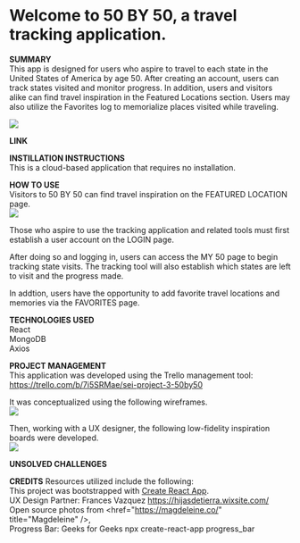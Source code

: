 # Welcome to 50 BY 50, a travel tracking application.

**SUMMARY**<br/>
This app is designed for users who aspire to travel to each state in the United States of America by age 50. After creating an account, users can track states visited and monitor progress. In addition, users and visitors alike can find travel inspiration in the Featured Locations section. Users may also utilize the Favorites log to memorialize places visited while traveling. 

<img src="https://i.imgur.com/nPccIFK.png" />


**LINK**<br/>


**INSTILLATION INSTRUCTIONS**<br/>
This is a cloud-based application that requires no installation. 


**HOW TO USE**<br/>
Visitors to 50 BY 50 can find travel inspiration on the FEATURED LOCATION page.<br/>
<img src="https://i.imgur.com/0CkaIhR.png/" />
<br/>

Those who aspire to use the tracking application and related tools must first establish a user account on the LOGIN page. 
<img/>
<br/>

After doing so and logging in, users can access the MY 50 page to begin tracking state visits. The tracking tool will also establish which states are left to visit and the progress made. 
<img/>
<br/>

In addtion, users have the opportunity to add favorite travel locations and memories via the FAVORITES page.
<img/>
<br/>

**TECHNOLOGIES USED**<br/>
React<br/>
MongoDB<br/>
Axios<br/>



**PROJECT MANAGEMENT**<br/>
This application was developed using the Trello management tool: https://trello.com/b/7i5SRMae/sei-project-3-50by50 <br/>

It was conceptualized using the following wireframes.<br/>
<img src="https://i.imgur.com/RSFWDOa.png" />

Then, working with a UX designer, the following low-fidelity inspiration boards were developed. <br/>
<img src="https://i.imgur.com/T9LHPa2.png">


**UNSOLVED CHALLENGES**<br/>



**CREDITS**
Resources utilized include the following:<br/>
This project was bootstrapped with [Create React App](https://github.com/facebook/create-react-app).<br/>
UX Design Partner: Frances Vazquez https://hijasdetierra.wixsite.com/<br/>
Open source photos from <href="https://magdeleine.co/" title="Magdeleine" />, <br/> 
Progress Bar: Geeks for Geeks npx create-react-app progress_bar <br/>

